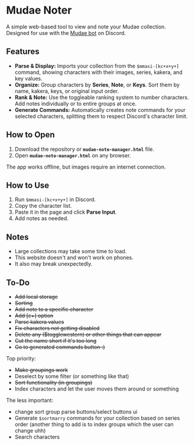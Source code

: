 # Mudae Noter

A simple web-based tool to view and note your Mudae collection.  
Designed for use with the [Mudae bot](https://top.gg/bot/432610292342587392) on Discord.


## Features

-   **Parse & Display:** Imports your collection from the `$mmasi-[kc+x+y+]` command, showing characters with their images, series, kakera, and key values.
-   **Organize:** Group characters by **Series**, **Note**, or **Keys**. Sort them by name, kakera, keys, or original input order.
-   **Rank & Note:** Use the toggleable ranking system to number characters. Add notes individually or to entire groups at once.
-   **Generate Commands:** Automatically creates note commands for your selected characters, splitting them to respect Discord's character limit.

## How to Open

1. Download the repository or **`mudae-note-manager.html`** file.
2. Open **`mudae-note-manager.html`** on any browser.

The app works offline, but images require an internet connection.


## How to Use

1. Run `$mmasi-[kc+x+y+]` in Discord.  
2. Copy the character list.  
3. Paste it in the page and click **Parse Input**.  
4. Add notes as needed.


## Notes

- Large collections may take some time to load.
- This website doesn't and won't work on phones.
- It also may break unexpectedly.

## To-Do

- ~~Add local storage~~
- ~~Sorting~~
- ~~Add note to a specific character~~
- ~~Add [c+] option~~
- ~~Parse kakera values~~
- ~~Fix characters not getting disabled~~
- ~~Delete any ($togglewestern) or other things that can appear~~
- ~~Cut the name short if it's too long~~
- ~~Go to generated commands button :)~~

Top priority:
- ~~Make groupings work~~
- Deselect by some filter (or something like that)
- ~~Sort functionality (in groupings)~~
- Index characters and let the user moves them around or something

The less important:
- change sort group parse buttons/select buttons ui
- Generate `$sortmarry` commands for your collection based on series order (another thing to add is to index groups which the user can change uhh)
- Search characters

